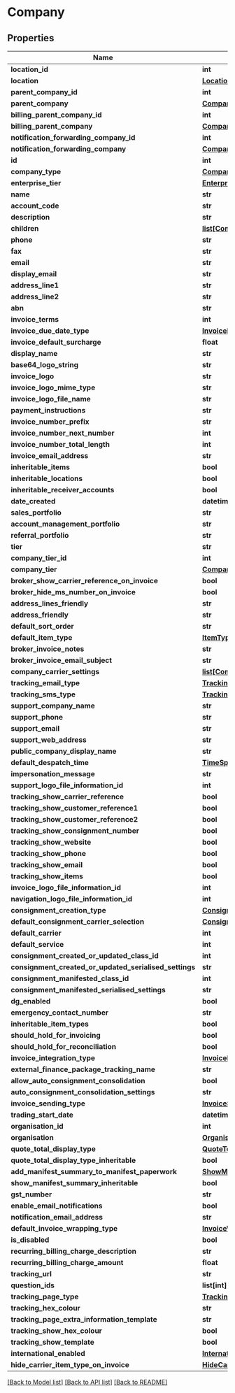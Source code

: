 # Company

## Properties
Name | Type | Description | Notes
------------ | ------------- | ------------- | -------------
**location_id** | **int** |  | [optional] 
**location** | [**Location**](Location.md) |  | [optional] 
**parent_company_id** | **int** |  | [optional] 
**parent_company** | [**CompanyLite**](CompanyLite.md) |  | [optional] 
**billing_parent_company_id** | **int** |  | [optional] 
**billing_parent_company** | [**CompanyLite**](CompanyLite.md) |  | [optional] 
**notification_forwarding_company_id** | **int** |  | [optional] 
**notification_forwarding_company** | [**CompanyLite**](CompanyLite.md) |  | [optional] 
**id** | **int** |  | [optional] 
**company_type** | [**CompanyType**](CompanyType.md) |  | [optional] 
**enterprise_tier** | [**EnterpriseTier**](EnterpriseTier.md) |  | [optional] 
**name** | **str** |  | 
**account_code** | **str** |  | 
**description** | **str** |  | [optional] 
**children** | [**list[CompanyLiteWithChildren]**](CompanyLiteWithChildren.md) |  | [optional] 
**phone** | **str** |  | [optional] 
**fax** | **str** |  | [optional] 
**email** | **str** |  | 
**display_email** | **str** |  | 
**address_line1** | **str** |  | [optional] 
**address_line2** | **str** |  | [optional] 
**abn** | **str** |  | [optional] 
**invoice_terms** | **int** |  | [optional] 
**invoice_due_date_type** | [**InvoiceDueDateType**](InvoiceDueDateType.md) |  | [optional] 
**invoice_default_surcharge** | **float** |  | [optional] 
**display_name** | **str** |  | [optional] 
**base64_logo_string** | **str** |  | [optional] 
**invoice_logo** | **str** |  | [optional] 
**invoice_logo_mime_type** | **str** |  | [optional] 
**invoice_logo_file_name** | **str** |  | [optional] 
**payment_instructions** | **str** |  | [optional] 
**invoice_number_prefix** | **str** |  | [optional] 
**invoice_number_next_number** | **int** |  | [optional] 
**invoice_number_total_length** | **int** |  | [optional] 
**invoice_email_address** | **str** |  | [optional] 
**inheritable_items** | **bool** |  | [optional] 
**inheritable_locations** | **bool** |  | [optional] 
**inheritable_receiver_accounts** | **bool** |  | [optional] 
**date_created** | **datetime** |  | [optional] 
**sales_portfolio** | **str** |  | [optional] 
**account_management_portfolio** | **str** |  | [optional] 
**referral_portfolio** | **str** |  | [optional] 
**tier** | **str** |  | [optional] 
**company_tier_id** | **int** |  | [optional] 
**company_tier** | [**CompanyTier**](CompanyTier.md) |  | [optional] 
**broker_show_carrier_reference_on_invoice** | **bool** |  | [optional] 
**broker_hide_ms_number_on_invoice** | **bool** |  | [optional] 
**address_lines_friendly** | **str** |  | [optional] 
**address_friendly** | **str** |  | [optional] 
**default_sort_order** | **str** |  | [optional] 
**default_item_type** | [**ItemType**](ItemType.md) |  | [optional] 
**broker_invoice_notes** | **str** |  | [optional] 
**broker_invoice_email_subject** | **str** |  | [optional] 
**company_carrier_settings** | [**list[CompanyCarrierSetting]**](CompanyCarrierSetting.md) |  | [optional] 
**tracking_email_type** | [**TrackingType**](TrackingType.md) |  | [optional] 
**tracking_sms_type** | [**TrackingType**](TrackingType.md) |  | [optional] 
**support_company_name** | **str** |  | [optional] 
**support_phone** | **str** |  | [optional] 
**support_email** | **str** |  | [optional] 
**support_web_address** | **str** |  | [optional] 
**public_company_display_name** | **str** |  | [optional] 
**default_despatch_time** | [**TimeSpan**](TimeSpan.md) |  | [optional] 
**impersonation_message** | **str** |  | [optional] 
**support_logo_file_information_id** | **int** |  | [optional] 
**tracking_show_carrier_reference** | **bool** |  | [optional] 
**tracking_show_customer_reference1** | **bool** |  | [optional] 
**tracking_show_customer_reference2** | **bool** |  | [optional] 
**tracking_show_consignment_number** | **bool** |  | [optional] 
**tracking_show_website** | **bool** |  | [optional] 
**tracking_show_phone** | **bool** |  | [optional] 
**tracking_show_email** | **bool** |  | [optional] 
**tracking_show_items** | **bool** |  | [optional] 
**invoice_logo_file_information_id** | **int** |  | [optional] 
**navigation_logo_file_information_id** | **int** |  | [optional] 
**consignment_creation_type** | [**ConsignmentCreationType**](ConsignmentCreationType.md) |  | [optional] 
**default_consignment_carrier_selection** | [**ConsignmentCarrierSelectionType**](ConsignmentCarrierSelectionType.md) |  | [optional] 
**default_carrier** | **int** |  | [optional] 
**default_service** | **int** |  | [optional] 
**consignment_created_or_updated_class_id** | **int** |  | [optional] 
**consignment_created_or_updated_serialised_settings** | **str** |  | [optional] 
**consignment_manifested_class_id** | **int** |  | [optional] 
**consignment_manifested_serialised_settings** | **str** |  | [optional] 
**dg_enabled** | **bool** |  | [optional] 
**emergency_contact_number** | **str** |  | [optional] 
**inheritable_item_types** | **bool** |  | [optional] 
**should_hold_for_invoicing** | **bool** |  | [optional] 
**should_hold_for_reconciliation** | **bool** |  | [optional] 
**invoice_integration_type** | [**InvoiceIntegrationType**](InvoiceIntegrationType.md) |  | [optional] 
**external_finance_package_tracking_name** | **str** |  | [optional] 
**allow_auto_consignment_consolidation** | **bool** |  | [optional] 
**auto_consignment_consolidation_settings** | **str** |  | [optional] 
**invoice_sending_type** | [**InvoiceSendingType**](InvoiceSendingType.md) |  | [optional] 
**trading_start_date** | **datetime** |  | [optional] 
**organisation_id** | **int** |  | [optional] 
**organisation** | [**Organisation**](Organisation.md) |  | [optional] 
**quote_total_display_type** | [**QuoteTotalDisplayType**](QuoteTotalDisplayType.md) |  | [optional] 
**quote_total_display_type_inheritable** | **bool** |  | [optional] 
**add_manifest_summary_to_manifest_paperwork** | [**ShowManifestSummaryType**](ShowManifestSummaryType.md) |  | [optional] 
**show_manifest_summary_inheritable** | **bool** |  | [optional] 
**gst_number** | **str** |  | [optional] 
**enable_email_notifications** | **bool** |  | [optional] 
**notification_email_address** | **str** |  | [optional] 
**default_invoice_wrapping_type** | [**InvoiceWrappingType**](InvoiceWrappingType.md) |  | [optional] 
**is_disabled** | **bool** |  | [optional] 
**recurring_billing_charge_description** | **str** |  | [optional] 
**recurring_billing_charge_amount** | **float** |  | [optional] 
**tracking_url** | **str** |  | [optional] 
**question_ids** | **list[int]** |  | [optional] 
**tracking_page_type** | [**TrackingPageType**](TrackingPageType.md) |  | [optional] 
**tracking_hex_colour** | **str** |  | [optional] 
**tracking_page_extra_information_template** | **str** |  | [optional] 
**tracking_show_hex_colour** | **bool** |  | [optional] 
**tracking_show_template** | **bool** |  | [optional] 
**international_enabled** | [**InternationalEnabledType**](InternationalEnabledType.md) |  | [optional] 
**hide_carrier_item_type_on_invoice** | [**HideCarrierItemTypeOnInvoiceType**](HideCarrierItemTypeOnInvoiceType.md) |  | [optional] 

[[Back to Model list]](../README.md#documentation-for-models) [[Back to API list]](../README.md#documentation-for-api-endpoints) [[Back to README]](../README.md)

